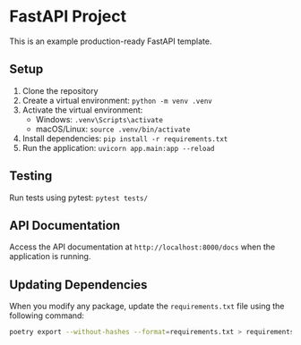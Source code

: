 # FastAPI Project

This is an example production-ready FastAPI template.

## Setup

1. Clone the repository
2. Create a virtual environment: `python -m venv .venv`
3. Activate the virtual environment:
   - Windows: `.venv\Scripts\activate`
   - macOS/Linux: `source .venv/bin/activate`
4. Install dependencies: `pip install -r requirements.txt`
5. Run the application: `uvicorn app.main:app --reload`

## Testing

Run tests using pytest: `pytest tests/`

## API Documentation

Access the API documentation at `http://localhost:8000/docs` when the application is running.

## Updating Dependencies

When you modify any package, update the `requirements.txt` file using the following command:

```bash
poetry export --without-hashes --format=requirements.txt > requirements.txt
```
